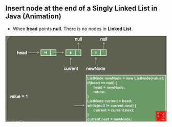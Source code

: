 ## Insert node at the end of a Singly Linked List in Java (Animation)

- When **head** points **null**. There is no nodes in **Linked List**.

<img src="inserting.JPG" alt="implementation" width="600"/>
